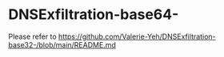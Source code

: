 # DNSExfiltration-base64-
Please refer to https://github.com/Valerie-Yeh/DNSExfiltration-base32-/blob/main/README.md
